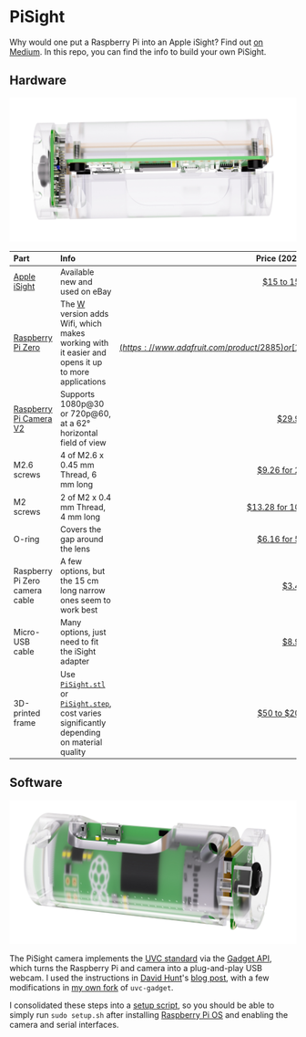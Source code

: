 # PiSight

Why would one put a Raspberry Pi into an Apple iSight? Find out [on Medium](https://pisight.camera). In this repo, you can find the info to build your own PiSight.

## Hardware

![PiSight top view](PiSight_top.jpg)

| Part | Info | Price (2020) |
| :- | :- | -: |
| [Apple iSight](http://www.minimallyminimal.com/blog/apple-isight) | Available new and used on eBay | [$15 to 150](https://www.ebay.com/sch/i.html?_nkw=Apple+iSight) |
| [Raspberry Pi Zero](https://www.raspberrypi.org/products/raspberry-pi-zero/) | The [W](https://www.raspberrypi.org/products/raspberry-pi-zero-w/) version adds Wifi, which makes working with it easier and opens it up to more applications | [$5](https://www.adafruit.com/product/2885) or [$10](https://www.adafruit.com/product/3400) |
| [Raspberry Pi Camera V2](https://www.raspberrypi.org/products/camera-module-v2/) | Supports 1080p@30 or 720p@60, at a 62° horizontal field of view | [$29.95](https://www.adafruit.com/product/3099) |
| M2.6 screws | 4 of M2.6 x 0.45 mm Thread, 6 mm long | [$9.26 for 25](https://www.mcmaster.com/91290A073/) |
| M2 screws | 2 of M2 x 0.4 mm Thread, 4 mm long | [$13.28 for 100](https://www.mcmaster.com/91290A011/) |
| O-ring | Covers the gap around the lens | [$6.16 for 50](https://www.mcmaster.com/9262K562/) |
| Raspberry Pi Zero camera cable | A few options, but the 15 cm long narrow ones seem to work best | [$3.49](https://www.waveshare.com/raspberry-pi-zero-v1.3-camera-cable.htm) |
| Micro-USB cable | Many options, just need to fit the iSight adapter | [$8.99](https://www.amazon.com/Anker-Powerline-Micro-USB-Smartphones/dp/B012VZT5IO/) |
| 3D-printed frame | Use [`PiSight.stl`](PiSight.stl) or [`PiSight.step`](PiSight.step), cost varies significantly depending on material quality | [$50 to $200](https://www.fictiv.com) |

## Software

![PiSight side view](PiSight_side.jpg)

The PiSight camera implements the [UVC standard](https://en.wikipedia.org/wiki/USB_video_device_class) via the [Gadget API](https://www.kernel.org/doc/html/latest/driver-api/usb/gadget.html), which turns the Raspberry Pi and camera into a plug-and-play USB webcam. I used the instructions in [David Hunt](https://github.com/climberhunt)'s [blog post](http://www.davidhunt.ie/raspberry-pi-zero-with-pi-camera-as-usb-webcam/), with a few modifications in [my own fork](https://github.com/maxbbraun/uvc-gadget) of `uvc-gadget`.

I consolidated these steps into a [setup script](setup.sh), so you should be able to simply run `sudo setup.sh` after installing [Raspberry Pi OS](https://www.raspberrypi.org/downloads/raspberry-pi-os/) and enabling the camera and serial interfaces.
